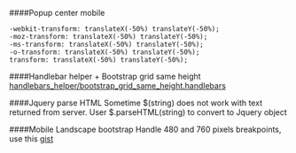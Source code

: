####Popup center mobile
```
-webkit-transform: translateX(-50%) translateY(-50%);
-moz-transform: translateX(-50%) translateY(-50%);
-ms-transform: translateX(-50%) translateY(-50%);
-o-transform: translateX(-50%) translateY(-50%);
transform: translateX(-50%) translateY(-50%);
```

####Handlebar helper + Bootstrap grid same height
[handlebars_helper/bootstrap_grid_same_height.handlebars](handlebars_helper/bootstrap_grid_same_height.handlebars)

####Jquery parse HTML
Sometime $(string) does not work with text returned from server. User $.parseHTML(string) to convert to Jquery object

####Mobile Landscape bootstrap
Handle 480 and 760 pixels breakpoints, use this [gist](https://gist.githubusercontent.com/andyl/6360906/raw/dc9dd7c05d3f538da1e37fd50c85afbaa4365029/bootstrap_ms.css.scss)  

